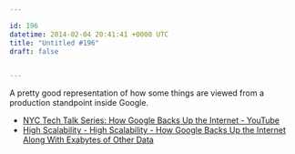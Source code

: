 ```yaml
---

id: 196
datetime: 2014-02-04 20:41:41 +0000 UTC
title: "Untitled #196"
draft: false


---
```


A pretty good representation of how some things are viewed from a production standpoint inside Google. 

 
 * [NYC Tech Talk Series: How Google Backs Up the Internet - YouTube](http://www.youtube.com/watch?v=eNliOm9NtCM)
 * [High Scalability - High Scalability - How Google Backs Up the Internet Along With Exabytes of Other Data](http://highscalability.com/blog/2014/2/3/how-google-backs-up-the-internet-along-with-exabytes-of-othe.html)


